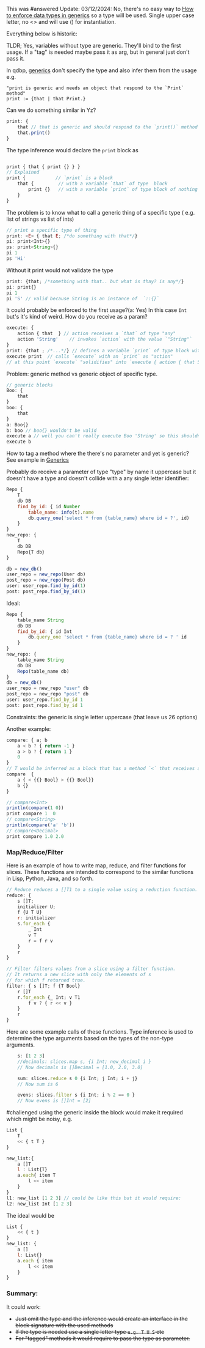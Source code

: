 
This was #answered 
Update: 03/12/2024: No, there's no easy way to [How to enforce data types in generics](How%20to%20enforce%20data%20types%20in%20generics.md)  so a type will be used. Single upper case letter, no <> and will use () for instantiation. 


Everything below is historic:

TLDR; Yes, variables without type are generic. They'll bind to the first usage. If a "tag" is needed maybe pass it as arg, but in general just don't pass it.

In qdbp, [generics](https://www.qdbplang.org/docs/examples#:~:text=as%20a%20function.-,Generics,-Methods%20are%20generic) don't specify the type and also infer them from the usage e.g. 

```smalltalk
"print is generic and needs an object that respond to the `Print` method"
print := {that | that Print.}
```

Can we do something similar in Yz? 

```javascript
print: {
    that // that is generic and should respond to the `print()` method
    that.print() 
}
```

The type inference would declare the `print`  block as 

```javascript

print { that { print {} } }
// Explained
print {           // `print` is a block 
    that {         // with a variable `that` of type  block  
        print {}   // with a variable `print` of type block of nothing
    } 
}
```

The problem is to know what to call a generic thing of a specific type ( e.g. list of strings vs list of ints)

```javascript
// print a specific type of thing
print: <E> { that E; /*do something with that*/}
pi: print<Int>{}
ps: print<String>{}
pi 1
ps 'Hi'
```

Without it print would not validate the type

```javascript
print: {that; /*something with that.. but what is thay? is any*/}
pi: print{}
pi 1
pi 'S' // valid because String is an instance of  `::{}`
```

It could probably be enforced to the first usage?(a: Yes) In this case `Int` but's it's kind of weird. How do you receive as a param? 

```javascript
execute: {
    action { that  } // action receives a `that` of type "any"
    action 'String'    // invokes `action` with the value `"String"` 
}
print: {that ; /*...*/} // defines a variable `print` of type block with a generic variable of tyep "any"
execute print  // calls `execute` with an `print` as "action"
// at this point `execute` "solidifies" into `execute { action { that String } } ` 
```

Problem: generic method vs generic object of specific type. 

```javascript
// generic blocks
Boo: {
    that
}
boo: {
    that
}
a: Boo{}
b: boo // boo{} wouldn't be valid
execute a // well you can't really execute Boo 'String' so this shouldn't be allowed.
execute b

```


How to tag a method where the there's no parameter and yet is generic? See example in [Generics](Questions/solved/Generics.md)

Probably do receive a parameter of type "type" by name it uppercase but it doesn't have a type and doesn't collide with a any single letter identifier: 
```javascript
Repo {
    T
    db DB
    find_by_id: { id Number
        table_name: info(t).name
        db.query_one('select * from {table_name} where id = ?', id)
    }
}
new_repo: {
    T
    db DB
    Repo{T db}
}

db = new_db() 
user_repo = new_repo(User db) 
post_repo = new_repo(Post db)
user: user_repo.find_by_id(1)
post: post_repo.find_by_id(1)
```

Ideal:

```javascript
Repo {
    table_name String
    db DB
    find_by_id: { id Int
        db.query_one 'select * from {table_name} where id = ? ' id
    }
}
new_repo: {
    table_name String
    db DB
    Repo(table_name db)
}
db = new_db()
user_repo = new_repo "user" db 
post_repo = new_repo "post" db
user: user_repo.find_by_id 1 
post: post_repo.find_by_id 1
```


Constraints: the generic is single letter uppercase (that leave us 26 options)


Another example: 
```javascript
compare: { a; b
    a < b ? { return -1 }
    a > b ? { return 1 }
    0
}
// T would be inferred as a block that has a method `<` that receives another item of the same type? and returns a bool? 
compare  { 
    a { < {{} Bool} > {{} Bool}}
    b {}
}

// compare<Int>
println(compare(1 0))
print compare 1  0
// compare<String>
println(compare('a' 'b'))
// compare<Decimal>
print compare 1.0 2.0
```


### Map/Reduce/Filter

Here is an example of how to write map, reduce, and filter functions for slices. These functions are intended to correspond to the similar functions in Lisp, Python, Java, and so forth.


```js
// Reduce reduces a []T1 to a single value using a reduction function.
reduce: {
    s []T; 
    initializer U; 
    f {U T U}
    r: initializer
    s.for_each {
        _ Int
        v T
        r = f r v 
    } 
    r
}

// Filter filters values from a slice using a filter function.
// It returns a new slice with only the elements of s
// for which f returned true.
filter: { s []T; f {T Bool}
    r []T
    r.for_each {_ Int; v T1
        f v ? { r << v }
    } 
    r
}
```
	

Here are some example calls of these functions. Type inference is used to determine the type arguments based on the types of the non-type arguments.

```js
	s: [1 2 3]
	//decimals: slices.map s, {i Int; new_decimal i } 
	// Now decimals is []Decimal = [1.0, 2.0, 3.0]

	sum: slices.reduce s 0 {i Int; j Int; i + j} 
	// Now sum is 6

	evens: slices.filter s {i Int; i % 2 == 0 } 
	// Now evens is []Int = [2]
```

#challenged using the generic inside the block would make it required which might be noisy, e.g. 

```javascript
List {
    T
    << { t T }
}

new_list:{
    a []T
    l : List{T}
    a.each{ item T
        l << item 
    }
}
l1: new_list [1 2 3] // could be like this but it would require: 
l2: new_list Int [1 2 3]
```

The ideal would be
```js
List {
    << { t }
}
new_list: {
    a []
    l: List{}
    a.each { item 
        l << item
    }
}
```


### Summary: 

It could work:
- ~~Just omit the type and the inference would create an interface in the block signature with the used methods~~
- ~~If the type is needed use a single letter type `e.g. T U S` etc~~
- ~~For "tagged" methods it would require to pass the type as parameter.~~


